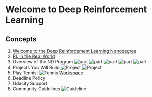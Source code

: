 # Welcome to Deep Reinforcement Learning 
## Concepts
1. [Welcome to the Deep Reinforcement Learning Nanodegree](https://www.youtube.com/watch?v=i1-l0n1ntes)
1. [RL in the Real World](https://www.youtube.com/watch?v=IGlAyGbOTHo)
1. Overview of the ND Program
	![part](part1.PNG)
	![part](part2a.PNG)
	![part](part2b.PNG)
	![part](part3.PNG)
	![part](part4.PNG)
1. Projects You Will Build
	![Project](project1.PNG)
	![Project](project2.PNG)
1. Play Tennis!
	![Tennis](tennis.PNG)
	[Workspace](workspace-1537909794.tar.gz)
1. Deadline Policy
1. Udacity Support
1. Community Guidelines
	![Guideline](guideline.PNG)
